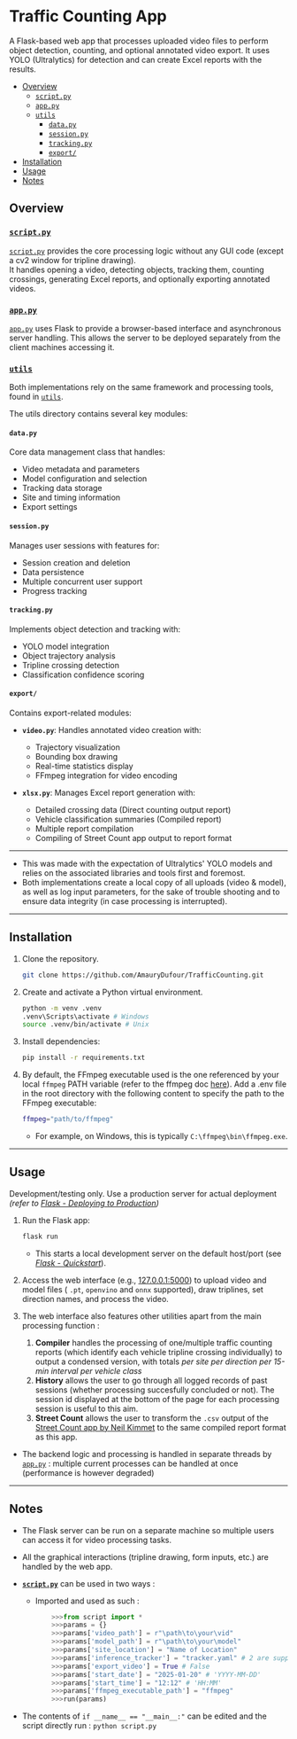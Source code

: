<!-- omit from toc -->
# Traffic Counting App

A Flask-based web app that processes uploaded video files to perform object detection, counting, and optional annotated video export. It uses YOLO (Ultralytics) for detection and can create Excel reports with the results.

- [Overview](#overview)
  - [`script.py`](#scriptpy)
  - [`app.py`](#apppy)
  - [`utils`](#utils)
    - [`data.py`](#datapy)
    - [`session.py`](#sessionpy)
    - [`tracking.py`](#trackingpy)
    - [`export/`](#export)
- [Installation](#installation)
- [Usage](#usage)
- [Notes](#notes)

## Overview

### [`script.py`](script.py)

[`script.py`](script.py) provides the core processing logic without any GUI code (except a cv2 window for tripline drawing).  
It handles opening a video, detecting objects, tracking them, counting crossings, generating Excel reports, and optionally exporting annotated videos.  

### [`app.py`](app.py)

[`app.py`](app.py) uses Flask to provide a browser-based interface and asynchronous server handling. This allows the server to be deployed separately from the client machines accessing it.

### [`utils`](utils)

Both implementations rely on the same framework and processing tools, found in [`utils`](utils).

The utils directory contains several key modules:

#### `data.py`
  
  Core data management class that handles:
  
- Video metadata and parameters
- Model configuration and selection
- Tracking data storage
- Site and timing information
- Export settings

#### `session.py`
  
  Manages user sessions with features for:

- Session creation and deletion
- Data persistence
- Multiple concurrent user support
- Progress tracking

#### `tracking.py`
  
  Implements object detection and tracking with:

- YOLO model integration
- Object trajectory analysis
- Tripline crossing detection
- Classification confidence scoring

#### `export/`
  
  Contains export-related modules:

- **`video.py`**: Handles annotated video creation with:
  - Trajectory visualization
  - Bounding box drawing
  - Real-time statistics display
  - FFmpeg integration for video encoding

- **`xlsx.py`**: Manages Excel report generation with:
  - Detailed crossing data (Direct counting output report)
  - Vehicle classification summaries (Compiled report)
  - Multiple report compilation
  - Compiling of Street Count app output to report format

---

- This was made with the expectation of Ultralytics' YOLO models and relies on the associated libraries and tools first and foremost.
- Both implementations create a local copy of all uploads (video & model), as well as log input parameters, for the sake of trouble shooting and to ensure data integrity (in case processing is interrupted).

---

## Installation

1. Clone the repository.  

    ```bash
    git clone https://github.com/AmauryDufour/TrafficCounting.git 
    ```

2. Create and activate a Python virtual environment.

    ```bash
    python -m venv .venv
    .venv\Scripts\activate # Windows
    source .venv/bin/activate # Unix
    ```

3. Install dependencies:  

    ```bash
    pip install -r requirements.txt
    ```

4. By default, the FFmpeg executable used is the one referenced by your local `ffmpeg` PATH variable (refer to the ffmpeg doc [here](https://www.ffmpeg.org/download.html)). Add a .env file in the root directory with the following content to specify the path to the FFmpeg executable:

    ```bash
    ffmpeg="path/to/ffmpeg"
    ```

    - For example, on Windows, this is typically `C:\ffmpeg\bin\ffmpeg.exe`.

---

## Usage

Development/testing only. Use a production server for actual deployment *(refer to [Flask - Deploying to Production](https://flask.palletsprojects.com/en/stable/deploying/))*

1. Run the Flask app:

    ```bash
    flask run
    ```

    - This starts a local development server on the default host/port (see *[Flask - Quickstart](https://flask.palletsprojects.com/en/stable/quickstart/#debug-mode)*).
1. Access the web interface (e.g., [127.0.0.1:5000](http://127.0.0.1:5000)) to upload video and model files ( `.pt`, `openvino` and `onnx` supported), draw triplines, set direction names, and process the video.
1. The web interface also features other utilities apart from the main processing function :
   1. **Compiler** handles the processing of one/multiple traffic counting reports (which identify each vehicle tripline crossing individually) to output a condensed version, with totals *per site per direction per 15-min interval per vehicle class*
   1. **History** allows the user to go through all logged records of past sessions (whether processing succesfully concluded or not). The session id displayed at the bottom of the page for each processing session is useful to this aim.
   1. **Street Count** allows the user to transform the `.csv` output of the [Street Count app by Neil Kimmet](https://streetcount.app/) to the same compiled report format as this app.

- The backend logic and processing is handled in separate threads by [`app.py`](app.py) : multiple current processes can be handled at once (performance is however degraded)

---

## Notes

- The Flask server can be run on a separate machine so multiple users can access it for video processing tasks.
- All the graphical interactions (tripline drawing, form inputs, etc.) are handled by the web app.
- **[`script.py`](script.py)** can be used in two ways :

  - Imported and used as such :

    ```python
        >>>from script import *
        >>>params = {}
        >>>params['video_path'] = r"\path\to\your\vid"
        >>>params['model_path'] = r"\path\to\your\model"
        >>>params['site_location'] = "Name of Location"
        >>>params['inference_tracker'] = "tracker.yaml" # 2 are supported : `bytetrack.yaml` & `botsort.yaml` (BoT-SORT is slower)
        >>>params['export_video'] = True # False 
        >>>params['start_date'] = "2025-01-20" # 'YYYY-MM-DD'
        >>>params['start_time'] = "12:12" # 'HH:MM'
        >>>params['ffmpeg_executable_path'] = "ffmpeg"
        >>>run(params)
    ```

- The contents of `if __name__ == "__main__:"` can be edited and the script directly run : `python script.py`

